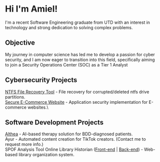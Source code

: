 # Hi I'm Amiel!
I'm a recent Software Engineering graduate from UTD with an interest in technology and strong dedication to solving complex problems.

## Objective
My journey in computer science has led me to develop a passion for cyber security, and I am now eager to transition into this field, specifically aiming to join a Security Operations Center (SOC) as a Tier 1 Analyst

## Cybersecurity Projects
[NTFS File Recovery Tool](https://github.com/avincent428/ntfs-file-recovery-tool) - File recovery for corrupted/deleted ntfs drive partitions.\
[Secure E-Commerce Website](https://github.com/avincent428/secure-ecommerce-website) - Application security implementation for E-commerce websites.\

## Software Development Projects
[Althea](https://docs.google.com/document/d/1fRQl2L6SKTFYXC6ydL3I4wfIzsfvXXVo_1tvQt8D3oM/edit?usp=sharing) - AI-based therapy solution for BDD-diagnosed patients.\
Ayur - Automated content creation for TikTok creators. (Contact me to request more info.)\
SPOF Analysis Tool
Online Library Historian ([Front-end](https://github.com/avincent428/library-frontend) | [Back-end](https://github.com/avincent428/library-backend)) - Web-based library organization system.
